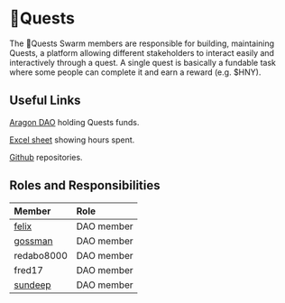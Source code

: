 # 🌟Quests

The 🌟Quests Swarm members are responsible for building, maintaining Quests, a platform allowing different stakeholders to interact easily and interactively through a quest. A single quest is basically a fundable task where some people can complete it and earn a reward \(e.g. $HNY\).

## Useful Links

[Aragon DAO](https://aragon.1hive.org/#/quests/0x508a92a4aec55d77b7a5cffc2460d4ae893411ae/) holding Quests funds.

[Excel sheet](https://docs.google.com/spreadsheets/d/1GsFi7Eq_wMzy9NoQNpMwFgkUFCxPSvd57-ZgjbkO-B0/edit#gid=1334089341) showing hours spent.

[Github](https://github.com/1Hive/quests) repositories.

## Roles and Responsibilities

| Member | Role |
| :--- | :--- |
| [felix](https://forum.1hive.org/u/felix/summary) | DAO member |
| [gossman](https://forum.1hive.org/u/gossman123/summary) | DAO member |
| redabo8000 | DAO member |
| fred17 | DAO member |
| [sundeep](https://forum.1hive.org/u/sundeep_charan/summary) | DAO member |

